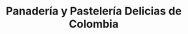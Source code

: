 ---
title: "Panadería y Pastelería Delicias de Colombia"
url: /santo-domingo/panaderia-y-pasteleria-delicias-de-colombia/
shop: panadería
---